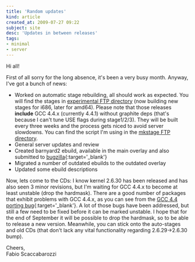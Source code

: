 ```yaml
---
title: 'Random updates'
kind: article
created_at: 2009-07-27 09:22
subject: site
desc: 'Updates in between releases'
tags:
- minimal
- server
---
```

Hi all!

First of all sorry for the long absence, it's been a very busy month.
Anyway, I've got a bunch of news:

<!--MORE-->

* Worked on automatic stage rebuilding, all should work as expected. You will find the stages in [experimental FTP directory](ftp://ftp.faskatech.net/experimental/) (now building new stages for i686, later for amd64). Please note that those releases **include** GCC 4.4.x (currently 4.4.1) without graphite deps (that's because I can't tune USE flags during stage1/2/3). They will be built every three weeks and the process gets niced to avoid server slowdowns. You can find the script I'm using in the [mkstage FTP directory](ftp://ftp.faskatech.net/mkstage/).
* General server updates and review
* Created barnyard2 ebuild, available in the main overlay and also submitted to [bugzilla](http://bugs.gentoo.org/279019){:target='_blank'}
* Migrated a number of outdated ebuilds to the outdated overlay
* Updated some ebuild descriptions

Now, lets come to the CDs: I know kernel 2.6.30 has been released and has also seen 3 minor revisions, but I'm waiting for GCC 4.4.x to become at least unstable (drop the hardmask). There are a good number of packages that exhibit problems with GCC 4.4.x, as you can see from the [GCC 4.4 porting bug](http://bugs.gentoo.org/249226){:target='_blank'}. A lot of those bugs have been addressed, but still a few need to be fixed before it can be marked unstable. I hope that for the end of September it will be possible to drop the hardmask, so to be able to release a new version. Meanwhile, you can stick onto the auto-stages and old CDs (that don't lack any vital functionality regarding 2.6.29->2.6.30 bump).

Cheers,  
Fabio Scaccabarozzi
